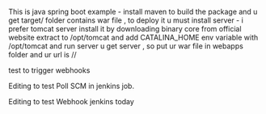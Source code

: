  This is java spring boot example - install maven to build the package and u get target/ folder contains war file , to deploy it u must install server - i prefer tomcat server install it by downloading binary core from official website extract to /opt/tomcat and add CATALINA_HOME env variable with /opt/tomcat and run server u get server , so put ur war file in webapps folder and ur url is /<war-file-name>/<routes> 
 
 test to trigger webhooks

Editing to test Poll SCM in jenkins job.

Editing to test Webhook jenkins today
